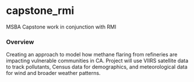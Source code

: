 # capstone_rmi
MSBA Capstone work in conjunction with RMI

### Overview
Creating an approach to model how methane flaring from refineries are impacting vulnerable communities in CA. Project will use VIIRS satellite data to track pollutants, Census data for demographics, and meteorological data for wind and broader weather patterns. 

